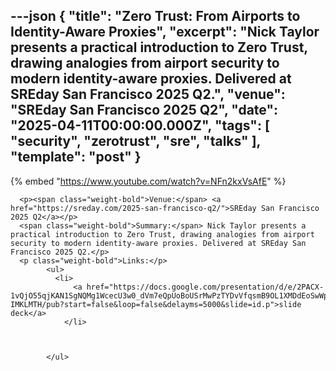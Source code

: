 ---json
{
  "title": "Zero Trust: From Airports to Identity-Aware Proxies",
  "excerpt": "Nick Taylor presents a practical introduction to Zero Trust, drawing analogies from airport security to modern identity-aware proxies. Delivered at SREday San Francisco 2025 Q2.",
  "venue": "SREday San Francisco 2025 Q2",
  "date": "2025-04-11T00:00:00.000Z",
  "tags": [
    "security",
    "zerotrust",
    "sre",
    "talks"
  ],
  "template": "post"
}
---

{% embed "https://www.youtube.com/watch?v=NFn2kxVsAfE" %}
      
      <p><span class="weight-bold">Venue:</span> <a href="https://sreday.com/2025-san-francisco-q2/">SREday San Francisco 2025 Q2</a></p>
      <span class="weight-bold">Summary:</span> Nick Taylor presents a practical introduction to Zero Trust, drawing analogies from airport security to modern identity-aware proxies. Delivered at SREday San Francisco 2025 Q2.</p>
      <p class="weight-bold">Links:</p>
            <ul>
              <li>
                  <a href="https://docs.google.com/presentation/d/e/2PACX-1vQjO55qjKAN1SgNQMg1WcecU3w0_dVm7eQpUoBoUSrMwPzTYDvVfqsmB9OL1XMDdEoSwWpO-IMKLMTH/pub?start=false&loop=false&delayms=5000&slide=id.p">slide deck</a>
                </li>
              

              
            </ul>
